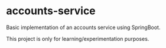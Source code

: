 # accounts-service

Basic implementation of an accounts service using SpringBoot.

This project is only for learning/experimentation purposes. 
